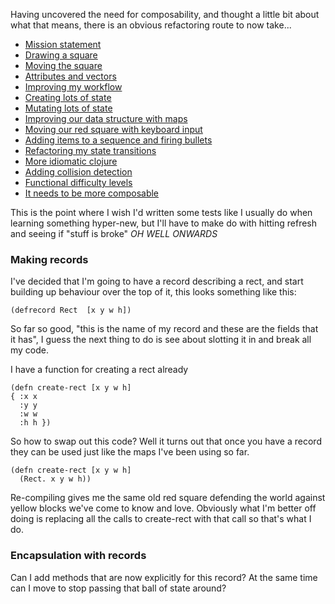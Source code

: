 Having uncovered the need for composability, and thought a little bit about what that means, there is an obvious refactoring route to now take...

- [Mission statement](/entries/learn-functional-programming-with-me---a-mission-statement.html)
- [Drawing a square](/entries/learn-functional-programming-with-me---drawing-a-square.html)
- [Moving the square](/entries/learn-functional-programming-with-me---moving-the-square.html)
- [Attributes and vectors](/entries/learn-functional-programming-with-me---attributes-and-vectors.html)
- [Improving my workflow](/entries/learn-functional-programming-with-me---improving-my-workflow.html)
- [Creating lots of state](/entries/learn-functional-programming-with-me---adding-lots-more-state.html)
- [Mutating lots of state](/entries/learn-functional-programming-with-me---mutating-lots-of-state.html)
- [Improving our data structure with maps](/entries/learn-functional-programming-with-me---improving-our-data-structure-with-maps.html)
- [Moving our red square with keyboard input](/entries/learn-functional-programming-with-me---keyboard-input-for-our-red-square.html)
- [Adding items to a sequence and firing bullets](/entries/learn-functional-programming-with-me---adding-items-to-a-sequence.html)
- [Refactoring my state transitions](/entries/learn-functional-programming-with-me---refactoring-my-state-transitions.html)
- [More idiomatic clojure](/learn-functional-programming-with-me---more-idiomatic-clojure.html)
- [Adding collision detection](/entries/learn-functional-programming-with-me---adding-collision-detection-to-the-game.html)
- [Functional difficulty levels](/entries/learn-functional-programming-with-me---functional-difficulty-levels.html)
- [It needs to be more composable](/entries/learn-functional-programming-with-me---but-rob,-it-needs-to-be-more-composable.html)

This is the point where I wish I'd written some tests like I usually do when learning something hyper-new, but I'll have to make do with hitting refresh and seeing if "stuff is broke" *OH WELL ONWARDS*

### Making records

I've decided that I'm going to have a record describing a rect, and start building up behaviour over the top of it, this looks something like this:

    (defrecord Rect  [x y w h]) 

So far so good, "this is the name of my record and these are the fields that it has", I guess the next thing to do is see about slotting it in and break all my code.

I have a function for creating a rect already

    (defn create-rect [x y w h]
    { :x x
      :y y
      :w w
      :h h })

So how to swap out this code? Well it turns out that once you have a record they can be used just like the maps I've been using so far.

    (defn create-rect [x y w h]
      (Rect. x y w h))

Re-compiling gives me the same old red square defending the world against yellow blocks we've come to know and love. Obviously what I'm better off doing is replacing all the calls to create-rect with that call so that's what I do.

### Encapsulation with records

Can I add methods that are now explicitly for this record?  At the same time can I move to stop passing that ball of state around?




